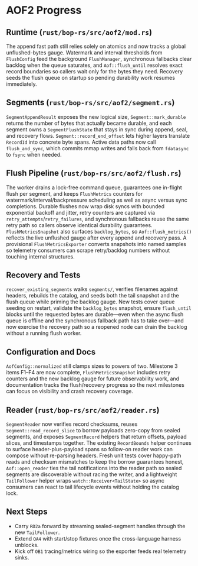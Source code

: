 ﻿# AOF2 Progress

## Runtime (`rust/bop-rs/src/aof2/mod.rs`)
The append fast path still relies solely on atomics and now tracks a global unflushed-bytes gauge. Watermark and interval thresholds from `FlushConfig` feed the background `FlushManager`, synchronous fallbacks clear backlog when the queue saturates, and `Aof::flush_until` resolves exact record boundaries so callers wait only for the bytes they need. Recovery seeds the flush queue on startup so pending durability work resumes immediately.

## Segments (`rust/bop-rs/src/aof2/segment.rs`)
`SegmentAppendResult` exposes the new logical size, `Segment::mark_durable` returns the number of bytes that actually became durable, and each segment owns a `SegmentFlushState` that stays in sync during append, seal, and recovery flows. `Segment::record_end_offset` lets higher layers translate `RecordId` into concrete byte spans. Active data paths now call `flush_and_sync`, which commits mmap writes and falls back from `fdatasync` to `fsync` when needed.

## Flush Pipeline (`rust/bop-rs/src/aof2/flush.rs`)
The worker drains a lock-free command queue, guarantees one in-flight flush per segment, and keeps `FlushMetrics` counters for watermark/interval/backpressure scheduling as well as async versus sync completions. Durable flushes now wrap disk syncs with bounded exponential backoff and jitter, retry counters are captured via `retry_attempts`/`retry_failures`, and synchronous fallbacks reuse the same retry path so callers observe identical durability guarantees. `FlushMetricsSnapshot` also surfaces `backlog_bytes`, so `Aof::flush_metrics()` reflects the live unflushed gauge after every append and recovery pass. A provisional `FlushMetricsExporter` converts snapshots into named samples so telemetry consumers can scrape retry/backlog numbers without touching internal structures.

## Recovery and Tests
`recover_existing_segments` walks `segments/`, verifies filenames against headers, rebuilds the catalog, and seeds both the tail snapshot and the flush queue while priming the backlog gauge. New tests cover queue seeding on restart, validate the `backlog_bytes` snapshot, ensure `flush_until` blocks until the requested bytes are durable—even when the async flush queue is offline and the synchronous fallback path has to take over—and now exercise the recovery path so a reopened node can drain the backlog without a running flush worker.

## Configuration and Docs
`AofConfig::normalized` still clamps sizes to powers of two. Milestone 3 items F1–F4 are now complete, `FlushMetricsSnapshot` includes retry counters and the new backlog gauge for future observability work, and documentation tracks the flush/recovery progress so the next milestones can focus on visibility and crash recovery coverage.

## Reader (`rust/bop-rs/src/aof2/reader.rs`)
`SegmentReader` now verifies record checksums, reuses `Segment::read_record_slice` to borrow payloads zero-copy from sealed segments, and exposes `SegmentRecord` helpers that return offsets, payload slices, and timestamps together. The existing `RecordBounds` helper continues to surface header-plus-payload spans so follow-on reader work can compose without re-parsing headers. Fresh unit tests cover happy-path reads and checksum mismatches to keep the borrow guarantees honest, `Aof::open_reader` ties the tail notifications into the reader path so sealed segments are discoverable without racing the writer, and a lightweight `TailFollower` helper wraps `watch::Receiver<TailState>` so async consumers can react to tail lifecycle events without holding the catalog lock.

## Next Steps
- Carry `RD2a` forward by streaming sealed-segment handles through the new `TailFollower`.
- Extend `QA4` with start/stop fixtures once the cross-language harness unblocks.
- Kick off `OB1` tracing/metrics wiring so the exporter feeds real telemetry sinks.
